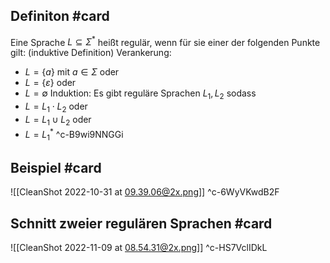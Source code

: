 ## Definiton #card 
Eine Sprache $L \subseteq \Sigma^*$ heißt regulär, wenn für sie einer der folgenden Punkte gilt: (induktive Definition)
Verankerung:
- $L=\{a\}$ mit $a \in \Sigma$ oder
- $L=\{\varepsilon\}$ oder
- $L=\emptyset$
Induktion: Es gibt reguläre Sprachen $L_1, L_2$ sodass
- $L=L_1 \cdot L_2$ oder
- $L=L_1 \cup L_2$ oder
- $L=L_1^*$
^c-B9wi9NNGGi

## Beispiel #card 
![[CleanShot 2022-10-31 at 09.39.06@2x.png]]
^c-6WyVKwdB2F

## Schnitt zweier regulären Sprachen #card 
![[CleanShot 2022-11-09 at 08.54.31@2x.png]]
^c-HS7VclIDkL